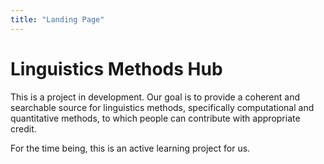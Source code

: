 ```yaml
---
title: "Landing Page"
---
```


# Linguistics Methods Hub

This is a project in development. Our goal is to provide a coherent and searchable source for linguistics methods, specifically computational and quantitative methods, to which people can contribute with appropriate credit. 

For the time being, this is an active learning project for us.